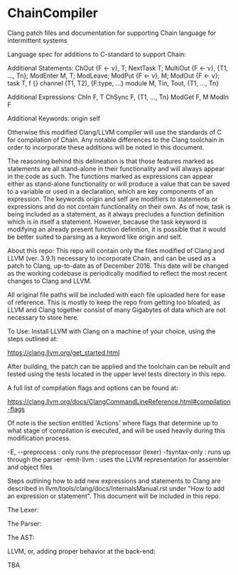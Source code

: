 # ChainCompiler
Clang patch files and documentation for supporting Chain language for intermittent systems

Language spec for additions to C-standard to support Chain:

Additional Statements:
ChOut {F <- v}, T;
NextTask T;
MultiOut {F <- v}, {T1, ..., Tn};
ModEnter M, T;
ModLeave;
ModPut {F <- v}, M;
ModOut {F <- v};
task T, f {}
channel (T1, T2), {F:type, ...}
module M, Tin, Tout, {T1, ..., Tn}

Additional Expressions:
ChIn F, T
ChSync F, {T1, ..., Tn}
ModGet F, M
ModIn F

Additional Keywords:
origin
self

Otherwise this modified Clang/LLVM compiler will use the standards of C for compilation
of Chain. Any notable differences to the Clang toolchain in order to incorporate these
additions will be noted in this document.

The reasoning behind this delineation is that those features marked as statements are
all stand-alone in their functionality and will always appear in the code as such.
The functions marked as expressions can appear either as stand-alone functionality or
will produce a value that can be saved to a variable or used in a declaration, which are
key components of an expression. The keywords origin and self are modifiers to statements
or expressions and do not contain functionality on their own. As of now, task is being
included as a statement, as it always precludes a function definition which is in itself
a statement. However, because the task keyword is modifying an already present function
definition, it is possible that it would be better suited to parsing as a keyword like
origin and self.

About this repo:
This repo will contain only the files modified of Clang and LLVM (ver. 3.9.1) necessary to
incorporate Chain, and can be used as a patch to Clang, up-to-date as of December 2016. 
This date will be changed as the working codebase is periodically modified to reflect the
most recent changes to Clang and LLVM.

All original file paths will be included with each file uploaded here for ease of reference.
This is mostly to keep the repo from getting too bloated, as LLVM and Clang together 
consist of many Gigabytes of data which are not necessary to store here.

To Use:
Install LLVM with Clang on a machine of your choice, using the steps outlined at:

https://clang.llvm.org/get_started.html

After building, the patch can be applied and the toolchain can be rebuilt and tested using
the tests located in the upper level tests directory in this repo.

A full list of compilation flags and options can be found at:

https://clang.llvm.org/docs/ClangCommandLineReference.html#compilation-flags

Of note is the section entitled 'Actions' where flags that determine up to what stage of
compilation is executed, and will be used heavily during this modification process.

-E, --preprocess   : only runs the preprocessor (lexer)
-fsyntax-only      : runs up through the parser
-emit-llvm         : uses the LLVM representation for assembler and object files

Steps outlining how to add new expressions and statements to Clang are described in
llvm/tools/clang/docs/InternalsManual.rst under "How to add an expression or statement".
This document will be included in this repo.
 
The Lexer:


The Parser:


The AST:


LLVM, or, adding proper behavior at the back-end: 

TBA
